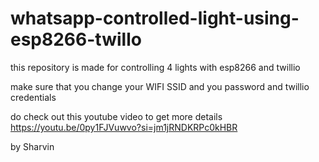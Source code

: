 # whatsapp-controlled-light-using-esp8266-twillo
this  repository is made for controlling 4 lights with esp8266 and twillio

make sure that you change your WIFI SSID and you password and twillio credentials

do check out this youtube video to get more details
https://youtu.be/0py1FJVuwvo?si=jm1jRNDKRPc0kHBR

by Sharvin
